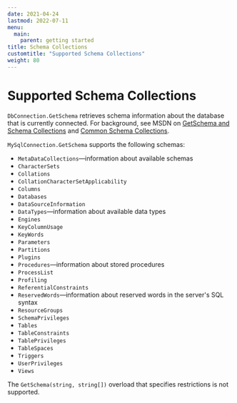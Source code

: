 ```yaml
---
date: 2021-04-24
lastmod: 2022-07-11
menu:
  main:
    parent: getting started
title: Schema Collections
customtitle: "Supported Schema Collections"
weight: 80
---
```


# Supported Schema Collections

`DbConnection.GetSchema` retrieves schema information about the database that is currently connected. For background, see MSDN on [GetSchema and Schema Collections](https://docs.microsoft.com/en-us/dotnet/framework/data/adonet/getschema-and-schema-collections) and [Common Schema Collections](https://docs.microsoft.com/en-us/dotnet/framework/data/adonet/common-schema-collections).

`MySqlConnection.GetSchema` supports the following schemas:

* `MetaDataCollections`—information about available schemas
* `CharacterSets`
* `Collations`
* `CollationCharacterSetApplicability`
* `Columns`
* `Databases`
* `DataSourceInformation`
* `DataTypes`—information about available data types
* `Engines`
* `KeyColumnUsage`
* `KeyWords`
* `Parameters`
* `Partitions`
* `Plugins`
* `Procedures`—information about stored procedures
* `ProcessList`
* `Profiling`
* `ReferentialConstraints`
* `ReservedWords`—information about reserved words in the server's SQL syntax
* `ResourceGroups`
* `SchemaPrivileges`
* `Tables`
* `TableConstraints`
* `TablePrivileges`
* `TableSpaces`
* `Triggers`
* `UserPrivileges`
* `Views`

The `GetSchema(string, string[])` overload that specifies restrictions is not supported.
